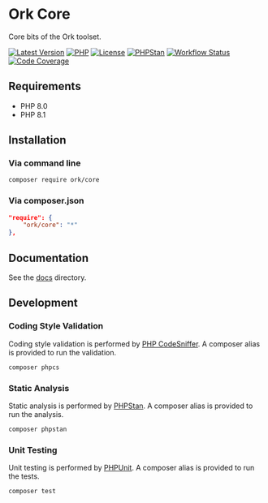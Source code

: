 # Ork Core

Core bits of the Ork toolset.

[![Latest Version](https://img.shields.io/packagist/v/ork/core.svg)](https://packagist.org/packages/ork/core)
[![PHP](https://img.shields.io/packagist/php-v/ork/core.svg)](https://php.net)
[![License](https://img.shields.io/github/license/AlexHowansky/ork-core.svg)](https://github.com/AlexHowansky/ork-core/blob/master/LICENSE)
[![PHPStan](https://img.shields.io/badge/PHPStan-8-brightgreen.svg?style=flat)](https://github.com/phpstan/phpstan)
[![Workflow Status](https://img.shields.io/github/workflow/status/AlexHowansky/ork-core/tests?&label=tests)](https://github.com/AlexHowansky/ork-core/actions/workflows/tests.yml)
[![Code Coverage](https://img.shields.io/codecov/c/github/AlexHowansky/ork-core)](https://app.codecov.io/gh/AlexHowansky/ork-core)

## Requirements

* PHP 8.0
* PHP 8.1

## Installation

### Via command line

```bash
composer require ork/core
```

### Via composer.json

```json
"require": {
    "ork/core": "*"
},
```

## Documentation

See the [docs](docs/Index.md) directory.

## Development

### Coding Style Validation

Coding style validation is performed by [PHP CodeSniffer](https://github.com/squizlabs/PHP_CodeSniffer).
A composer alias is provided to run the validation.

```bash
composer phpcs
```

### Static Analysis

Static analysis is performed by [PHPStan](https://github.com/phpstan/phpstan).
A composer alias is provided to run the analysis.

```bash
composer phpstan
```

### Unit Testing

Unit testing is performed by [PHPUnit](https://github.com/sebastianbergmann/phpunit).
A composer alias is provided to run the tests.

```bash
composer test
```
